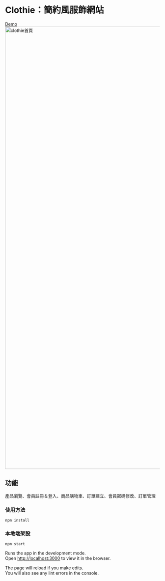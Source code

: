 # Clothie：簡約風服飾網站

[Demo](https://clothie-3717b.web.app/)
<img width="1440" alt="clothie首頁" src="https://user-images.githubusercontent.com/87815117/210706234-335db89e-2dd7-4f9e-b50f-f8d8919efb49.png">

## 功能

產品瀏覽、會員註冊＆登入、商品購物車、訂單建立、會員密碼修改、訂單管理

### 使用方法

`npm install`

### 本地端架設

`npm start`

Runs the app in the development mode.\
Open [http://localhost:3000](http://localhost:3000) to view it in the browser.

The page will reload if you make edits.\
You will also see any lint errors in the console.
